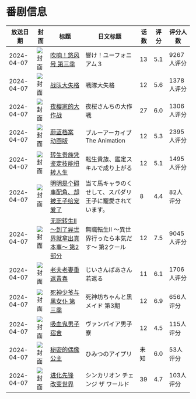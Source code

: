 # 番剧信息

|放送日期|封面|标题|日文标题|话数|评分|评分人数|
|---|---|---|---|---|---|---|
|2024-04-07|![封面](https://lain.bgm.tv/pic/cover/c/ef/8f/283643_2bcm7.jpg)|[吹响！悠风号 第三季](https://bangumi.tv/subject/283643)|響け！ユーフォニアム３|13|5.1|9267人评分|
|2024-04-07|![封面](https://lain.bgm.tv/pic/cover/c/b1/aa/407234_08YvF.jpg)|[战队大失格](https://bangumi.tv/subject/407234)|戦隊大失格|12|5.6|1378人评分|
|2024-04-07|![封面](https://lain.bgm.tv/pic/cover/c/9d/9a/411276_Kzyt0.jpg)|[夜樱家的大作战](https://bangumi.tv/subject/411276)|夜桜さんちの大作戦|27|6.0|1306人评分|
|2024-04-07|![封面](https://lain.bgm.tv/pic/cover/c/94/8e/416777_xcDCg.jpg)|[蔚蓝档案 动画版](https://bangumi.tv/subject/416777)|ブルーアーカイブ The Animation|12|5.3|2395人评分|
|2024-04-07|![封面](https://lain.bgm.tv/pic/cover/c/a1/fb/434144_GbnGP.jpg)|[转生贵族凭鉴定技能扭转人生](https://bangumi.tv/subject/434144)|転生貴族、鑑定スキルで成り上がる|12|5.1|1495人评分|
|2024-04-07|![封面](https://bangumi.tv/img/no_icon_subject.png)|[明明是个碍事配角、却被王子给宠爱了](https://bangumi.tv/subject/441586)|当て馬キャラのくせして、スパダリ王子に寵愛されています。|8|4.4|82人评分|
|2024-04-07|![封面](https://lain.bgm.tv/pic/cover/c/ad/25/444557_e4hPO.jpg)|[无职转生Ⅱ ～到了异世界就拿出真本事～ 第2部分](https://bangumi.tv/subject/444557)|無職転生Ⅱ ～異世界行ったら本気だす～ 第2クール|12|7.5|9045人评分|
|2024-04-07|![封面](https://lain.bgm.tv/pic/cover/c/ca/63/449562_5itkq.jpg)|[老夫老妻重返青春](https://bangumi.tv/subject/449562)|じいさんばあさん若返る|11|6.1|1706人评分|
|2024-04-07|![封面](https://lain.bgm.tv/pic/cover/c/1b/fa/455835_dcF0K.jpg)|[死神少爷与黑女仆 第三季](https://bangumi.tv/subject/455835)|死神坊ちゃんと黒メイド 第3期|12|6.9|656人评分|
|2024-04-07|![封面](https://lain.bgm.tv/pic/cover/c/91/b6/462608_5x58T.jpg)|[吸血鬼男子宿舍](https://bangumi.tv/subject/462608)|ヴァンパイア男子寮|12|4.5|115人评分|
|2024-04-07|![封面](https://lain.bgm.tv/pic/cover/c/f3/4c/468758_A1XtM.jpg)|[秘密的偶像公主](https://bangumi.tv/subject/468758)|ひみつのアイプリ|未知|6.0|53人评分|
|2024-04-07|![封面](https://lain.bgm.tv/pic/cover/c/6c/5b/472386_cffgZ.jpg)|[进化先锋 改变世界](https://bangumi.tv/subject/472386)|シンカリオン チェンジ ザ ワールド|39|4.7|103人评分|
